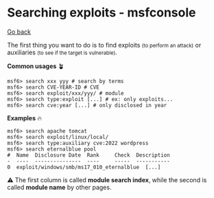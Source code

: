 # Searching exploits - msfconsole

[Go back](../metasploit.md)

<div class="row row-cols-md-2"><div>

The first thing you want to do is to find exploits <small>(to perform an attack)</small> or auxiliaries <small>(to see if the target is vulnerable)</small>.

**Common usages** 🪴

```shell!
msf6> search xxx yyy # search by terms
msf6> search CVE-YEAR-ID # CVE
msf6> search exploit/xxx/yyy/ # module
msf6> search type:exploit [...] # ex: only exploits...
msf6> search cve:year [...] # only disclosed in year
```

</div><div>

**Examples** 🔥

```shell!
msf6> search apache tomcat
msf6> search exploit/linux/local/
msf6> search type:auxiliary cve:2022 wordpress
msf6> search eternalblue pool
#  Name  Disclosure Date  Rank     Check  Description
-  ----  ---------------  ----     -----  -----------
0  exploit/windows/smb/ms17_010_eternalblue  [...]
```

⚠️ The first column is called **module search index**, while the second is called **module name** by other pages.
</div></div>